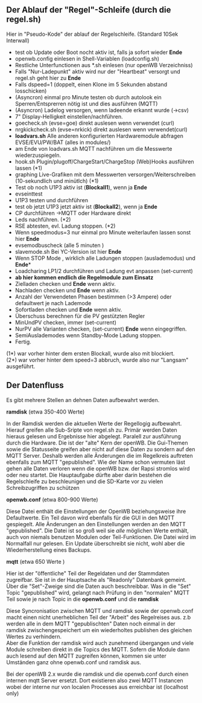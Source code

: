 ## Der Ablauf der "Regel"-Schleife (durch die regel.sh) ##

Hier in "Pseudo-Kode" der ablauf der Regelschleife. (Standard 10Sek Interwall)

- test ob Update oder Boot nocht aktiv ist, falls ja sofort wieder **Ende**
- openwb.config einlesen in Shell-Variablen (loadconfig.sh)
- Restliche Unterfunctionen aus *.sh einlesen (nur openWB Verzeichniss) 
- Falls "Nur-Ladepunkt"  aktiv wird nur der "Heartbeat" versorgt und regel.sh geht hier zu **Ende**
- Falls dspeed=1 (doppelt, einen Klone im 5 Sekunden abstand losschicken)
- (Asyncron) einmal pro Minute testen ob durch autolook ein Sperren/Entsprerren nötig ist und dies ausführen (MQTT)
- (Asyncron) Ladelog versorgen, wenn ladeende erkannt wurde (->csv)
- 7" Display-Helligkeit einstellen/nachführen.
- goecheck.sh  (evse=goe) direkt auslesen wenn verwendet (curl)
- nrgkickcheck.sh (evse=nrkick) direkt auslesen wenn verwendet(curl)
- **loadvars.sh**  Alle anderen  konfigurierten Hardwaremodule abfragen EVSE/EVU/PW/BAT (alles in modules/)
- am Ende von loadvars.sh MQTT nachführen um die Messwerte wiederzuspiegeln.
- hook.sh	Plugin/plugoff/ChargeStart/ChargeStop (Web)Hooks ausführen lassen (*1)
- graphing  Live-Grafiken mit dem Messwerten versorgen/Weiterschreiben (10-sekundlich und minütlch) (*1)
- Test ob noch U1P3 aktiv ist (**Blockall1**), wenn ja **Ende**
- evseinttest
- U1P3 testen und durchführen 
- test ob jetzt U1P3 jetzt aktiv ist (**Blockall2**), wenn ja **Ende**
- CP durchführen ->MQTT oder Hardware direkt
- Leds nachführen. (*2)
- RSE abtesten, evl. Ladung stoppen. (*2)
- Wenn speedmodus=3 nur einmal pro Minute weiterlaufen lassen sonst hier **Ende**
- evsemodbuscheck (alle 5 minuten )
- slavemode.sh Bei YC-Version ist hier **Ende**
- Wenn STOP Mode , wirklich alle Ladungen stoppen (auslademodus) und **Ende***
- Loadcharing LP1/2 durchführen und Ladung evt anpassen (set-current)
- **ab hier kommen endlich die Regelmodule zum Einsatz**
- Zielladen checken und **Ende** wenn aktiv.
- Nachladen checken und **Ende** wenn aktiv.
- Anzahl der Verwendeten Phasen bestimmen (>3 Ampere) oder defaultwert je nach Lademode
- Sofortladen checken und **Ende** wenn aktiv.
- Überschuss berechnen für die PV gestützten Regler
- MinUndPV checken, immer (set-current) 
- NurPV alle Varianten checken, (set-current) **Ende** wenn eingegriffen.
- SemiAuslademodes wenn Standby-Mode Ladung stoppen.
- Fertig.


(1*) war vorher hinter dem ersten Blockall, wurde also mit blockiert.<br>
(2*) war vorher hinter dem speed=3  abbruch, wurde also nur "Langsam" ausgeführt.


## Der Datenfluss ##
Es gibt mehrere Stellen an dehnen Daten aufbewahrt werden.

**ramdisk**  (etwa 350-400 Werte)

In der Ramdisk werden die aktuellen Werte der Regellogig aufbewahrt.
Hierauf greifen alle Sub-Sripte von regel.sh zu. 
Primär werden Daten hieraus gelesen und Ergebnisse hier abgelegt. Paralell zur ausführung durch die Hardware.
Die ist der "alte" Kern der openWB. Die Gui-Themen sowie die Statusseite greifen aber nicht auf diese Daten zu sondern auf den MQTT Server. Deshalb werden alle Änderungen die im Regelkreis auftreten ebenfalls zum MQTT "gepublished".
Wie der Name schon vermuten läst gehen alle Daten verloren wenn die openWB bzw. der Rapsi stromlos wird oder neu startet.
Die Hauptaufgabe dürfte aber darin bestehen die Regelschleife zu beschleunigen und die SD-Karte vor zu vielen Schreibzugriffen zu schützen


**openwb.conf**  (etwa 800-900 Werte)

Diese Datei enthält die Einstellungen der OpenWB beziehungsweise ihre Defaultwerte.
Ein Teil davon wird ebenfalls für die GUI in den MQTT gespiegelt.
Alle Änderungen an den Einstellungen werden an den MQTT "gepublished".
Die Datei ist so groß weil sie *alle* möglichen Werte enthält, auch von niemals benutzen Modulen oder Teil-Funktionen.
Die Datei wird im Normalfall nur gelesen. Ein Update überschreibt sie nicht, wohl aber die Wiederherstellung eines Backups.


**mqtt**  (etwa 650 Werte )

Hier ist der "öffentliche" Teil der Regeldaten und der Stammdaten zugreifbar. Sie ist in der Hauptsache als "Readonly" Datenbank gemeint.
Über die "Set"-Zweige sind die Daten auch beschreibbar. Was in die "Set" Topic "gepublished" wird, gelangt nach Prüfung in den "normalen" MQTT Teil sowie je nach Topic in die **openwb.conf** und die **ramdisk**

Diese Syncronisation zwischen MQTT und ramdisk sowie der openwb.conf macht einen nicht unerheblichen Teil der "Arbeit" des Regelreises aus.
z.b werden alle in dem MQTT "gepublischten" Daten noch einmal in der ramdisk zwischengespeichert um ein wiederholtes publishen des gleichen Wertes zu verhindern.<br> 
Aber die Funktion der ramdisk wird auch zunehmend übergangen und viele Module schreiben direkt in die Topics des MQTT.
Sofern die Module dann auch lesend auf den MQTT zugreifen können, kommen sie unter Umständen ganz ohne openwb.conf und ramdisk aus.

Bei der openWB 2.x wurde die ramdisk und die openwb.conf durch einen internen mqtt Server ersetzt.
Dort existieren also zwei MQTT Instancen wobei der interne nur von localen Processes aus erreichbar ist (localhost only)



